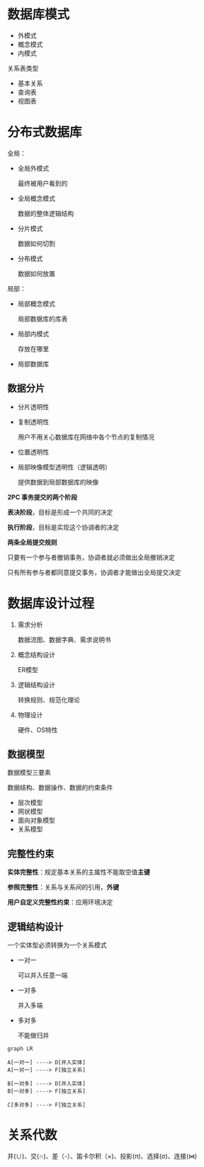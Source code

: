 # 数据库模式

- 外模式
- 概念模式
- 内模式



关系表类型

- 基本关系
- 查询表
- 视图表



# 分布式数据库

全局：

- 全局外模式

  最终被用户看到的

- 全局概念模式

  数据的整体逻辑结构

- 分片模式

  数据如何切割

- 分布模式

  数据如何放置

局部：

- 局部概念模式

  局部数据库的库表

- 局部内模式

  存放在哪里

- 局部数据库



## 数据分片

- 分片透明性

- 复制透明性

  用户不用关心数据库在网络中各个节点的复制情况

- 位置透明性

- 局部映像模型透明性（逻辑透明）

  提供数据到局部数据库的映像



**2PC 事务提交的两个阶段**

**表决阶段**，目标是形成一个共同的决定

**执行阶段**，目标是实现这个协调者的决定



**两条全局提交规则**

只要有一个参与者撤销事务，协调者就必须做出全局撤销决定

只有所有参与者都同意提交事务，协调者才能做出全局提交决定



# 数据库设计过程

1. 需求分析

   数据流图、数据字典、需求说明书

2. 概念结构设计

   ER模型

3. 逻辑结构设计

   转换规则、规范化理论

4. 物理设计

   硬件、OS特性



## 数据模型

数据模型三要素

数据结构、数据操作、数据的约束条件



- 层次模型
- 网状模型
- 面向对象模型
- 关系模型



## 完整性约束

**实体完整性**：规定基本关系的主属性不能取空值**主键**

**参照完整性**：关系与关系间的引用，**外键**

**用户自定义完整性约束**：应用环境决定



## 逻辑结构设计

一个实体型必须转换为一个关系模式

- 一对一

  可以并入任意一端

- 一对多

  并入多端

- 多对多

  不能做归并

```mermaid
graph LR

A[一对一] ----> D[并入实体]
A[一对一] ----> F[独立关系]

B[一对多] ----> D[并入实体]
B[一对多] ----> F[独立关系]

C[多对多] ----> F[独立关系]
```



# 关系代数

并(∪)、交(∩)、差（-）、笛卡尔积（×)、投影(π)、选择(σ)、连接(⋈)



















